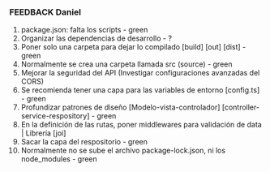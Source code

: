### FEEDBACK Daniel

1. package.json: falta los scripts - green
2. Organizar las dependencias de desarrollo - ?
3. Poner solo una carpeta para dejar lo compilado [build] [out] [dist] - green
4. Normalmente se crea una carpeta llamada src (source) - green
5. Mejorar la seguridad del API (Investigar configuraciones avanzadas del CORS)
6. Se recomienda tener una capa para las variables de entorno [config.ts] - green
7. Profundizar patrones de diseño [Modelo-vista-controlador] [controller-service-respository] - green
8. En la definición de las rutas, poner middlewares para validación de data | Librería [joi]
9. Sacar la capa del respositorio - green
10. Normalmente no se sube el archivo package-lock.json, ni los node_modules - green
